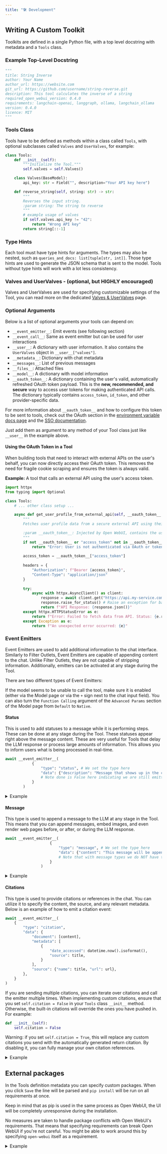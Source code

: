 ```yaml
---
title: "🛠️ Development"
---
```




## Writing A Custom Toolkit

Toolkits are defined in a single Python file, with a top level docstring with metadata and a `Tools` class.

### Example Top-Level Docstring

```python
"""
title: String Inverse
author: Your Name
author_url: https://website.com
git_url: https://github.com/username/string-reverse.git
description: This tool calculates the inverse of a string
required_open_webui_version: 0.4.0
requirements: langchain-openai, langgraph, ollama, langchain_ollama
version: 0.4.0
licence: MIT
"""
```

### Tools Class

Tools have to be defined as methods within a class called `Tools`, with optional subclasses called `Valves` and `UserValves`, for example:

```python
class Tools:
    def __init__(self):
        """Initialize the Tool."""
        self.valves = self.Valves()

    class Valves(BaseModel):
        api_key: str = Field("", description="Your API key here")

    def reverse_string(self, string: str) -> str:
        """
        Reverses the input string.
        :param string: The string to reverse
        """
        # example usage of valves
        if self.valves.api_key != "42":
            return "Wrong API key"
        return string[::-1] 
```

### Type Hints
Each tool must have type hints for arguments. The types may also be nested, such as `queries_and_docs: list[tuple[str, int]]`. Those type hints are used to generate the JSON schema that is sent to the model. Tools without type hints will work with a lot less consistency.

### Valves and UserValves - (optional, but HIGHLY encouraged)

Valves and UserValves are used for specifying customizable settings of the Tool, you can read more on the dedicated [Valves & UserValves](../valves/index.mdx) page.

### Optional Arguments
Below is a list of optional arguments your tools can depend on:
- `__event_emitter__`: Emit events (see following section)
- `__event_call__`: Same as event emitter but can be used for user interactions
- `__user__`: A dictionary with user information. It also contains the `UserValves` object in `__user__["valves"]`.
- `__metadata__`: Dictionary with chat metadata
- `__messages__`: List of previous messages
- `__files__`: Attached files
- `__model__`: A dictionary with model information
- `__oauth_token__`: A dictionary containing the user's valid, automatically refreshed OAuth token payload. This is the **new, recommended, and secure** way to access user tokens for making authenticated API calls. The dictionary typically contains `access_token`, `id_token`, and other provider-specific data.

For more information about `__oauth_token__` and how to configure this token to be sent to tools, check out the OAuth section in the [environment variable docs page](https://docs.openwebui.com/getting-started/env-configuration/) and the [SSO documentation](https://docs.openwebui.com/features/sso/).

Just add them as argument to any method of your Tool class just like `__user__` in the example above.

#### Using the OAuth Token in a Tool

When building tools that need to interact with external APIs on the user's behalf, you can now directly access their OAuth token. This removes the need for fragile cookie scraping and ensures the token is always valid.

**Example:** A tool that calls an external API using the user's access token.

```python
import httpx
from typing import Optional

class Tools:
    # ... other class setup ...

    async def get_user_profile_from_external_api(self, __oauth_token__: Optional[dict] = None) -> str:
        """
        Fetches user profile data from a secure external API using their OAuth access token.

        :param __oauth_token__: Injected by Open WebUI, contains the user's token data.
        """
        if not __oauth_token__ or "access_token" not in __oauth_token__:
            return "Error: User is not authenticated via OAuth or token is unavailable."
            
        access_token = __oauth_token__["access_token"]
        
        headers = {
            "Authorization": f"Bearer {access_token}",
            "Content-Type": "application/json"
        }
        
        try:
            async with httpx.AsyncClient() as client:
                response = await client.get("https://api.my-service.com/v1/profile", headers=headers)
                response.raise_for_status() # Raise an exception for bad status codes
                return f"API Response: {response.json()}"
        except httpx.HTTPStatusError as e:
            return f"Error: Failed to fetch data from API. Status: {e.response.status_code}"
        except Exception as e:
            return f"An unexpected error occurred: {e}"
```

### Event Emitters
Event Emitters are used to add additional information to the chat interface. Similarly to Filter Outlets, Event Emitters are capable of appending content to the chat. Unlike Filter Outlets, they are not capable of stripping information. Additionally, emitters can be activated at any stage during the Tool.

There are two different types of Event Emitters:

If the model seems to be unable to call the tool, make sure it is enabled (either via the Model page or via the `+` sign next to the chat input field). You can also turn the `Function Calling` argument of the `Advanced Params` section of the Model page from `Default` to `Native`.

#### Status
This is used to add statuses to a message while it is performing steps. These can be done at any stage during the Tool. These statuses appear right above the message content. These are very useful for Tools that delay the LLM response or process large amounts of information. This allows you to inform users what is being processed in real-time.

```python
await __event_emitter__(
            {
                "type": "status", # We set the type here
                "data": {"description": "Message that shows up in the chat", "done": False, "hidden": False}, 
                # Note done is False here indicating we are still emitting statuses so message pulses in UI
            }
        )
```

<details>
<summary>Example</summary>

```python
async def test_function(
        self, prompt: str, __user__: dict, __event_emitter__=None
    ) -> str:
        """
        This is a demo

        :param test: this is a test parameter
        """

        await __event_emitter__(
            {
                "type": "status", # We set the type here
                "data": {"description": "Message that shows up in the chat", "done": False}, 
                # Note done is False here indicating we are still emitting statuses so message pulses in UI
            }
        )

        # Do some other logic here
        await __event_emitter__(
            {
                "type": "status",
                "data": {"description": "Completed a task message", "done": True, "hidden": False},
                # Note done is True here indicating we are done emitting statuses
                # You can also set "hidden": True if you want to remove the status once the message is returned
            }
        )

        except Exception as e:
            await __event_emitter__(
                {
                    "type": "status",
                    "data": {"description": f"An error occured: {e}", "done": True},
                }
            )

            return f"Tell the user: {e}"
```
</details>

#### Message
This type is used to append a message to the LLM at any stage in the Tool. This means that you can append messages, embed images, and even render web pages before, or after, or during the LLM response.

```python
await __event_emitter__(
                    {
                        "type": "message", # We set the type here
                        "data": {"content": "This message will be appended to the chat."},
                        # Note that with message types we do NOT have to set a done condition
                    }
                )
```

<details>
<summary>Example</summary>

```python
async def test_function(
        self, prompt: str, __user__: dict, __event_emitter__=None
    ) -> str:
        """
        This is a demo

        :param test: this is a test parameter
        """

        await __event_emitter__(
                    {
                        "type": "message", # We set the type here
                        "data": {"content": "This message will be appended to the chat."},
                        # Note that with message types we do NOT have to set a done condition
                    }
                )

        except Exception as e:
            await __event_emitter__(
                {
                    "type": "status",
                    "data": {"description": f"An error occured: {e}", "done": True},
                }
            )

            return f"Tell the user: {e}"
```
</details>

#### Citations
This type is used to provide citations or references in the chat. You can utilize it to specify the content, the source, and any relevant metadata. Below is an example of how to emit a citation event:

```python
await __event_emitter__(
    {
        "type": "citation",
        "data": {
            "document": [content],
            "metadata": [
                {
                    "date_accessed": datetime.now().isoformat(),
                    "source": title,
                }
            ],
            "source": {"name": title, "url": url},
        },
    }
)
```
If you are sending multiple citations, you can iterate over citations and call the emitter multiple times. When implementing custom citations, ensure that you set `self.citation = False` in your `Tools` class `__init__` method. Otherwise, the built-in citations will override the ones you have pushed in. For example:

```python
def __init__(self):
    self.citation = False
```

Warning: if you set `self.citation = True`, this will replace any custom citations you send with the automatically generated return citation. By disabling it, you can fully manage your own citation references.

<details>
<summary>Example</summary>

```python
class Tools:
    class UserValves(BaseModel):
        test: bool = Field(
            default=True, description="test"
        )

    def __init__(self):
        self.citation = False

async def test_function(
        self, prompt: str, __user__: dict, __event_emitter__=None
    ) -> str:
        """
        This is a demo that just creates a citation

        :param test: this is a test parameter
        """

        await __event_emitter__(
            {
                "type": "citation",
                "data": {
                    "document": ["This message will be appended to the chat as a citation when clicked into"],
                    "metadata": [
                        {
                            "date_accessed": datetime.now().isoformat(),
                            "source": title,
                        }
                    ],
                    "source": {"name": "Title of the content", "url": "http://link-to-citation"},
                },
            }
        )
```
</details>

## External packages

In the Tools definition metadata you can specify custom packages. When you click `Save` the line will be parsed and `pip install` will be run on all requirements at once.

Keep in mind that as pip is used in the same process as Open WebUI, the UI will be completely unresponsive during the installation.

No measures are taken to handle package conflicts with Open WebUI's requirements. That means that specifying requirements can break Open WebUI if you're not careful. You might be able to work around this by specifying `open-webui` itself as a requirement.


<details>
<summary>Example</summary>

```python
"""
title: myToolName
author: myName
funding_url: [any link here will be shown behind a `Heart` button for users to show their support to you]
version: 1.0.0
# the version is displayed in the UI to help users keep track of updates.
license: GPLv3
description: [recommended]
requirements: package1>=2.7.0,package2,package3
"""
```

</details>